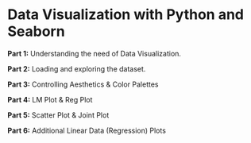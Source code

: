 # **Data Visualization with Python and Seaborn**

**Part 1:** Understanding the need of Data Visualization.


**Part 2:** Loading and exploring the dataset.

**Part 3:**  Controlling Aesthetics & Color Palettes

**Part 4:** LM Plot & Reg Plot

**Part 5:** Scatter Plot & Joint Plot

**Part 6:** Additional Linear Data (Regression) Plots